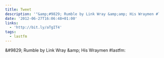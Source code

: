 ```yaml
---
title: Tweet
description: '"&amp;#9829; Rumble by Link Wray &amp;amp; His Wraymen #lastfm: "'
date: '2012-06-27T16:06:48+01:00'
links:
  - 'http://bit.ly/aTgIT4'
tags:
  - lastfm
---
```

&amp;#9829; Rumble by Link Wray &amp;amp; His Wraymen #lastfm: 
